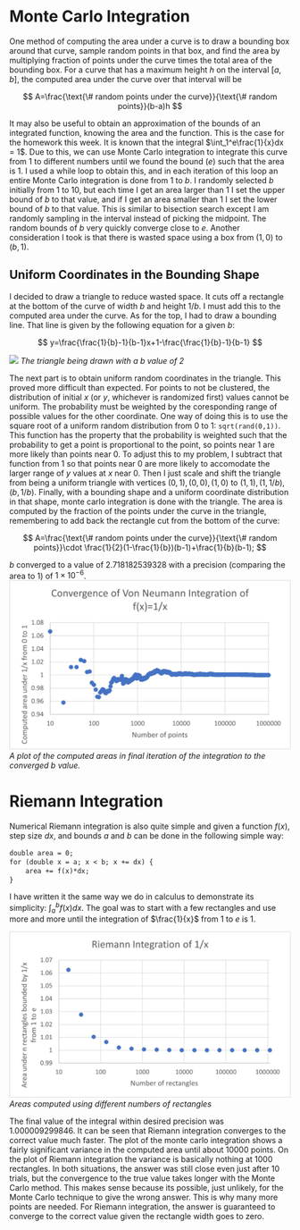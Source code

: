 # Monte Carlo Integration
One method of computing the area under a curve is to draw a bounding box around that curve, sample random points in that box, and find the area by multiplying fraction of points under the curve times the total area of the bounding box. For a curve that has a maximum height $h$ on the interval $[a,b]$, the computed area under the curve  over that interval will be

$$
A=\frac{\text{\# random points under the curve}}{\text{\# random points}}(b-a)h
$$

It may also be useful to obtain an approximation of the bounds of an integrated function, knowing the area and the function. This is the case for the homework this week. It is known that the integral $\int_1^e\frac{1}{x}dx = 1$. Due to this, we can use Monte Carlo integration to integrate this curve from 1 to different numbers until we found the bound ($e$) such that the area is 1. I used a while loop to obtain this, and in each iteration of this loop an entire Monte Carlo integration is done from 1 to $b$. I randomly selected $b$ initially from 1 to 10, but each time I get an area larger than 1 I set the upper bound of $b$ to that value, and if I get an area smaller than 1 I set the lower bound of $b$ to that value. This is similar to bisection search except I am randomly sampling in the interval instead of picking the midpoint. The random bounds of $b$ very quickly converge close to $e$. Another consideration I took is that there is wasted space using a box from $(1,0)$ to $(b,1)$. 
## Uniform Coordinates in the Bounding Shape
I decided to draw a triangle to reduce wasted space. It cuts off a rectangle at the bottom of the curve of width $b$ and height $1/b$. I must add this to the computed area under the curve.
As for the top, I had to draw a bounding line. That line is given by the following equation for a given $b$:

$$
y=\frac{\frac{1}{b}-1}{b-1}x+1-\frac{\frac{1}{b}-1}{b-1}
$$

![](triangle.jpg)
*The triangle being drawn with a b value of 2*

The next part is to obtain uniform random coordinates in the triangle. This proved more difficult than expected. For points to not be clustered, the distribution of initial $x$ (or $y$, whichever is randomized first) values cannot be uniform. The probability must be weighted by the coresponding range of possible values for the other coordinate. One way of doing this is to use the square root of a uniform random distribution from 0 to 1: `sqrt(rand(0,1))`. This function has the property that the probability is weighted such that the probability to get a point is proportional to the point, so points near 1 are more likely than points near 0. To adjust this to my problem, I subtract that function from 1 so that points near 0 are more likely to accomodate the larger range of $y$ values at $x$ near 0. Then I just scale and shift the triangle from being a uniform triangle with vertices $(0,1),(0,0),(1,0)$ to $(1,1),(1,1/b),(b,1/b)$. Finally, with a bounding shape and a uniform coordinate distribution in that shape, monte carlo integration is done with the triangle. The area is computed by the fraction of the points under the curve in the triangle, remembering to add back the rectangle cut from the bottom of the curve:

$$
A=\frac{\text{\# random points under the curve}}{\text{\# random points}}\cdot \frac{1}{2}(1-\frac{1}{b})(b-1)+\frac{1}{b}(b-1);
$$

$b$ converged to a value of $2.718182539328$ with a precision (comparing the area to 1) of $1\times10^{-6}$. 
![](avn.jpg)
*A plot of the computed areas in final iteration of the integration to the converged $b$ value.*

# Riemann Integration
Numerical Riemann integration is also quite simple and given a function $f(x)$, step size $dx$, and bounds $a$ and $b$ can be done in the following simple way:
```
double area = 0;
for (double x = a; x < b; x += dx) {
    area += f(x)*dx;
}
```
I have written it the same way we do in calculus to demonstrate its simplicity: $\int_a^bf(x)dx$. The goal was to start with a few rectangles and use more and more until the integration of $\frac{1}{x}$ from 1 to $e$ is 1. 

![](avr.jpg)
*Areas computed using different numbers of rectangles*


The final value of the integral within desired precision was $1.000009299846$. It can be seen that Riemann integration converges to the correct value much faster. The plot of the monte carlo integration shows a fairly significant variance in the computed area until about $10000$ points. On the plot of Riemann integration the variance is basically nothing at $1000$ rectangles. In both situations, the answer was still close even just after $10$ trials, but the convergence to the true value takes longer with the Monte Carlo method. This makes sense because its possible, just unlikely, for the Monte Carlo technique to give the wrong answer. This is why many more points are needed. For Riemann integration, the answer is guaranteed to converge to the correct value given the rectangle width goes to zero.
